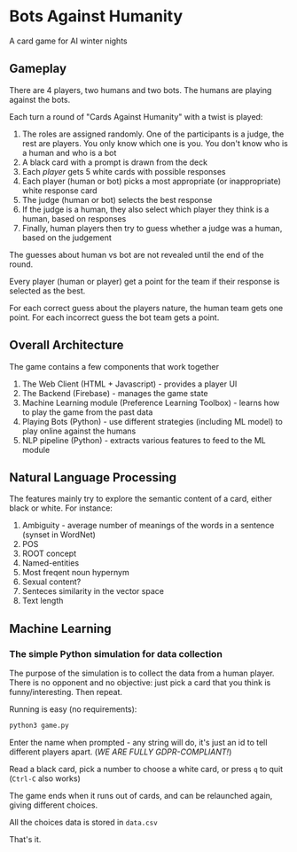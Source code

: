 # Bots Against Humanity

A card game for AI winter nights

## Gameplay

There are 4 players, two humans and two bots. The humans are playing against the bots.

Each turn a round of "Cards Against Humanity" with a twist is played:

1. The roles are assigned randomly. One of the participants is a judge, the rest are players. You only know which one is you.
You don't know who is a human and who is a bot
2. A black card with a prompt is drawn from the deck
3. Each _player_ gets 5 white cards with possible responses
4. Each player (human or bot) picks a most appropriate (or inappropriate) white response card
5. The judge (human or bot) selects the best response 
6. If the judge is a human, they also select which player they think is a human, based on responses
7. Finally, human players then try to guess whether a judge was a human, based on the judgement

The guesses about human vs bot are not revealed until the end of the round.

Every player (human or player) get a point for the team if their response is selected as the best.

For each correct guess about the players nature, the human team gets one point. 
For  each incorrect guess the bot team gets a point.

## Overall Architecture

The game contains a few components that work together 

1. The Web Client (HTML + Javascript) - provides a player UI
2. The Backend (Firebase) - manages the game state
3. Machine Learning module (Preference Learning Toolbox) - learns how to play the game from the past data
4. Playing Bots (Python) - use different strategies (including ML model) to play online against the humans
5. NLP pipeline (Python) - extracts various features to feed to the ML module 

## Natural Language Processing

The features mainly try to explore the semantic content of a card, either black or white. For instance:
1. Ambiguity - average number of meanings of the words in a sentence (synset in WordNet)
2. POS
3. ROOT concept
4. Named-entities
5. Most freqent noun hypernym
6. Sexual content?
7. Senteces similarity in the vector space
8. Text length

## Machine Learning

### The simple Python simulation for data collection

The purpose of the simulation is to collect the data from a human player.
There is no opponent and no objective: just pick a card that you think is funny/interesting. 
Then repeat.


Running is easy (no requirements):

```bash
python3 game.py
```

Enter the name when prompted - any string will do, it's just an id to tell different players apart. (_WE ARE FULLY GDPR-COMPLIANT!_)

Read a black card, pick a number to choose a white card, or press `q` to quit (`Ctrl-C` also works)

The game ends when it runs out of cards, and can be relaunched again, giving different choices.

All the choices data is stored in `data.csv`

That's it.